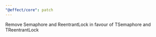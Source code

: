 ```yaml
---
"@effect/core": patch
---
```


Remove Semaphore and ReentrantLock in favour of TSemaphore and TReentrantLock
